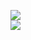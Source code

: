 [![](https://img.shields.io/badge/Made%20With-Github%20Spray-lightgrey.svg?style=for-the-badge&logo=github)](https://github.com/Annihil/github-spray#22973)  
[![](https://i.imgur.com/2DrTn0Z.gif)](https://github.com/Annihil/github-spray)